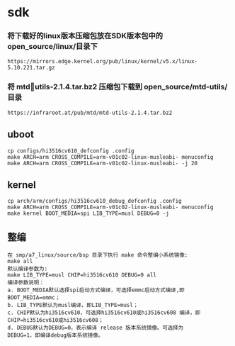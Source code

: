 # sdk
### 将下载好的linux版本压缩包放在SDK版本包中的open_source/linux/目录下
    https://mirrors.edge.kernel.org/pub/linux/kernel/v5.x/linux-5.10.221.tar.gz 
### 将 mtdutils-2.1.4.tar.bz2 压缩包下载到 open_source/mtd-utils/ 目录
    https://infraroot.at/pub/mtd/mtd-utils-2.1.4.tar.bz2
    
## uboot
    cp configs/hi3516cv610_defconfig .config
    make ARCH=arm CROSS_COMPILE=arm-v01c02-linux-musleabi- menuconfig
    make ARCH=arm CROSS_COMPILE=arm-v01c02-linux-musleabi- -j 20

## kernel
    cp arch/arm/configs/hi3516cv610_debug_defconfig .config
    make ARCH=arm CROSS_COMPILE=arm-v01c02-linux-musleabi- menuconfig
    make kernel BOOT_MEDIA=spi LIB_TYPE=musl DEBUG=0 -j

## 整编
    在 smp/a7_linux/source/bsp 目录下执行 make 命令整编小系统镜像:
    make all
    默认编译参数为:
    make LIB_TYPE=musl CHIP=hi3516cv610 DEBUG=0 all
    编译参数说明：
    a. BOOT_MEDIA默认选择spi启动方式编译，可选择emmc启动方式编译,即
    BOOT_MEDIA=emmc；
    b. LIB_TYPE默认为musl编译，即LIB_TYPE=musl；
    c. CHIP默认为hi3516cv610，可选择hi3516cv610或hi3516cv608 编译，即
    CHIP=hi3516cv610或hi3516cv608；
    d. DEBUG默认为DEBUG=0，表示编译 release 版本系统镜像。可选择为
    DEBUG=1，即编译debug版本系统镜像。
